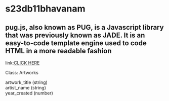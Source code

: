 # s23db11bhavanam
## pug.js, also known as PUG, is a Javascript library that was previously known as JADE. It is an easy-to-code template engine used to code HTML in a more readable fashion

link:[CLICK HERE](https://github.com/varunreddy272002/f23wb11bhavanam.git)
 
 Class:  Artworks<br>

 artwork_title (string)<br>
 artist_name (string)<br>
 year_created (number)<br>

